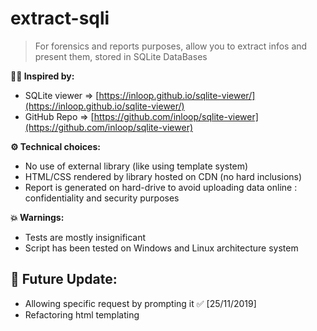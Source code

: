# extract-sqli

> For forensics and reports purposes, allow you to extract infos and present them, stored in SQLite DataBases

**👨‍🔬 Inspired by:** 

 - SQLite viewer => [https://inloop.github.io/sqlite-viewer/](https://inloop.github.io/sqlite-viewer/)
 - GitHub Repo => [https://github.com/inloop/sqlite-viewer](https://github.com/inloop/sqlite-viewer)

**⚙ Technical choices:**

 - No use of external library (like using template system)
 - HTML/CSS rendered by library hosted on CDN (no hard inclusions)
 - Report is generated on hard-drive to avoid uploading data online : confidentiality and security purposes

**💥 Warnings:**

 - Tests are mostly insignificant
 - Script has been tested on Windows and Linux architecture system

🚀 Future Update:
-
 - Allowing specific request by prompting it ✅ [25/11/2019]
 - Refactoring html templating
